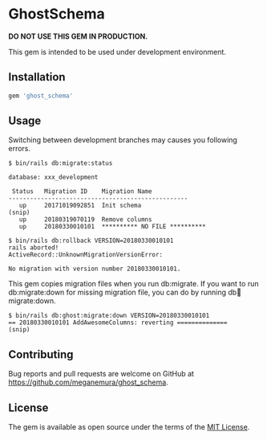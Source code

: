 # GhostSchema

**DO NOT USE THIS GEM IN PRODUCTION.**

This gem is intended to be used under development environment.

## Installation

```ruby
gem 'ghost_schema'
```

## Usage

Switching between development branches may causes you following errors.

```console
$ bin/rails db:migrate:status

database: xxx_development

 Status   Migration ID    Migration Name
--------------------------------------------------
   up     20171019092851  Init schema
(snip)
   up     20180319070119  Remove columns
   up     20180330010101  ********** NO FILE **********

$ bin/rails db:rollback VERSION=20180330010101
rails aborted!
ActiveRecord::UnknownMigrationVersionError:

No migration with version number 20180330010101.
```

This gem copies migration files when you run db:migrate.
If you want to run db:migrate:down for missing migration file,
you can do by running db:ghost:migrate:down.

```console
$ bin/rails db:ghost:migrate:down VERSION=20180330010101
== 20180330010101 AddAwesomeColumns: reverting ==============
(snip)
```

## Contributing

Bug reports and pull requests are welcome on GitHub at https://github.com/meganemura/ghost_schema.

## License

The gem is available as open source under the terms of the [MIT License](https://opensource.org/licenses/MIT).

